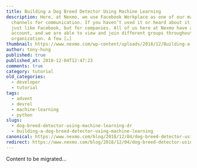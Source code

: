 ```yaml
---
title: Building a Dog Breed Detector Using Machine Learning
description: Here, at Nexmo, we use Facebook Workplace as one of our many
  channels for communication. If you haven’t used it or heard about it, it’s
  just like Facebook, but for companies. All of us here at Nexmo have an
  account, and we are able to view and join different groups throughout the
  organization. A few […]
thumbnail: https://www.nexmo.com/wp-content/uploads/2018/12/Building-a-Dog-Breed-Detector-Using-Machine-Learning.png
author: tony-hung
published: true
published_at: 2018-12-04T12:47:23
comments: true
category: tutorial
old_categories:
  - developer
  - tutorial
tags:
  - advent
  - devrel
  - machine-learning
  - python
slugs:
  - dog-breed-detector-using-machine-learning-dr
  - building-a-dog-breed-detector-using-machine-learning
canonical: https://www.nexmo.com/blog/2018/12/04/dog-breed-detector-using-machine-learning-dr
redirect: https://www.nexmo.com/blog/2018/12/04/dog-breed-detector-using-machine-learning-dr
---
```

Content to be migrated...